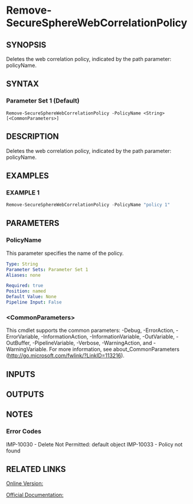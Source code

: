 ﻿# Remove-SecureSphereWebCorrelationPolicy

## SYNOPSIS
Deletes the web correlation policy, indicated by the path parameter: policyName.

## SYNTAX

### Parameter Set 1 (Default)
```
Remove-SecureSphereWebCorrelationPolicy -PolicyName <String> [<CommonParameters>]
```

## DESCRIPTION
Deletes the web correlation policy, indicated by the path parameter: policyName.

## EXAMPLES

### EXAMPLE 1

```powershell
Remove-SecureSphereWebCorrelationPolicy -PolicyName "policy 1"
```

## PARAMETERS

### PolicyName
This parameter specifies the name of the policy.

```yaml
Type: String
Parameter Sets: Parameter Set 1
Aliases: none

Required: true
Position: named
Default Value: None
Pipeline Input: False
```

### \<CommonParameters\>
This cmdlet supports the common parameters: -Debug, -ErrorAction, -ErrorVariable, -InformationAction, -InformationVariable, -OutVariable, -OutBuffer, -PipelineVariable, -Verbose, -WarningAction, and -WarningVariable. For more information, see about_CommonParameters (http://go.microsoft.com/fwlink/?LinkID=113216).

## INPUTS

## OUTPUTS

## NOTES

### Error Codes
IMP-10030 - Delete Not Permitted: default object
IMP-10033 - Policy not found

## RELATED LINKS

[Online Version:](https://github.com/akshinmustafayev/Documentation/MD)

[Official Documentation:](https://docs.imperva.com/bundle/v13.6-api-reference-guide/page/70815.htm)



